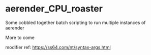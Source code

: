 # aerender_CPU_roaster
Some cobbled together batch scripting to run multiple instances of aerender

More to come

modifier ref: https://ss64.com/nt/syntax-args.html
